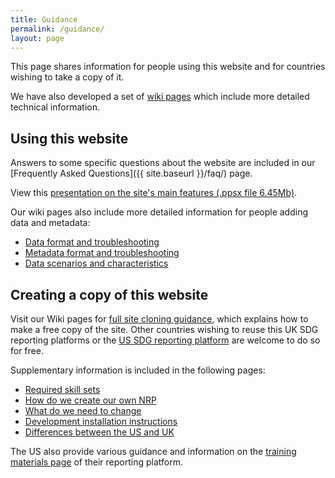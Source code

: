 ```yaml
---
title: Guidance
permalink: /guidance/
layout: page
---
```


This page shares information for people using this website and for countries wishing to take a copy of it.

We have also developed a set of <a href="https://github.com/datasciencecampus/sdg-indicators/wiki" onClick='ga("send", "event", "Guidance", "wiki", "wiki homepage")'>wiki pages</a> which include more detailed technical information.

## Using this website
Answers to some specific questions about the website are included in our [Frequently Asked Questions]({{ site.baseurl }}/faq/) page.

View this <a href="{{site.baseurl}}/public/NRP VIDEO DEMO May2018.ppsx" onClick='ga("send", "event", "Guidance", "presentation", "view presentation")'>presentation on the site's main features (.ppsx file 6.45Mb)</a>.

Our wiki pages also include more detailed information for people adding data and metadata:
- <a href="https://github.com/datasciencecampus/sdg-indicators/wiki/Raw-data-format" onClick='ga("send", "event", "Guidance", "wiki", "raw data format")'>Data format and troubleshooting</a>
-	<a href="https://github.com/datasciencecampus/sdg-indicators/wiki/Metadata-format" onClick='ga("send", "event", "Guidance", "wiki", "metadata format")'>Metadata format and troubleshooting</a>
- <a href="https://github.com/datasciencecampus/sdg-indicators/wiki/Data-scenarios-and-characteristics" onClick='ga("send", "event", "Guidance", "wiki", "data scenarios and characteristics")'>Data scenarios and characteristics</a>

## Creating a copy of this website
Visit our Wiki pages for <a href="https://github.com/ONSdigital/sdg-indicators/wiki/Clone-your-own%3A-step-by-step-instructions-%28Windows%29" onClick='ga("send", "event", "Guidance", "wiki", "clone your own guidance")'>full site cloning guidance</a>, which explains how to make a free copy of the site. Other countries wishing to reuse this UK SDG reporting platforms or the [US SDG reporting platform](https://sdg.data.gov/) are welcome to do so for free.

Supplementary information is included in the following pages:
-	<a href="https://github.com/datasciencecampus/sdg-indicators/wiki/Required-skill-sets" onClick='ga("send", "event", "Guidance", "wiki", "required skill set")'>Required skill sets</a>
-	<a href="https://github.com/datasciencecampus/sdg-indicators/wiki/How-do-we-create-our-own-NRP" onClick='ga("send", "event", "Guidance", "wiki", "how do we create our own nrp")'>How do we create our own NRP</a>
-	<a href="https://github.com/datasciencecampus/sdg-indicators/wiki/What-do-we-need-to-change" onClick='ga("send", "event", "Guidance", "wiki", "what do we need to change")'>What do we need to change</a>
-	<a href="https://github.com/datasciencecampus/sdg-indicators/wiki/Development-installation-instructions" onClick='ga("send", "event", "Guidance", "wiki", "development installation instructions")'>Development installation instructions</a>
-	<a href="https://github.com/datasciencecampus/sdg-indicators/wiki/Differences-between-the-US-and-UK-NRPs" onClick='ga("send", "event", "Guidance", "wiki", "differences between the uk and us")'>Differences between the US and UK</a>

The US also provide various guidance and information on the <a href="https://gsa.github.io/sdg-indicators-usa/guidance/"  onClick='ga("send", "event", "Guidance", "wiki", "us guidance")'>training materials page</a> of their reporting platform.
